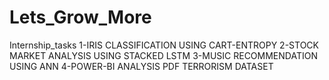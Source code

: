 # Lets_Grow_More
Internship_tasks
1-IRIS CLASSIFICATION USING CART-ENTROPY
2-STOCK MARKET ANALYSIS USING STACKED LSTM
3-MUSIC RECOMMENDATION USING ANN
4-POWER-BI ANALYSIS PDF TERRORISM DATASET
